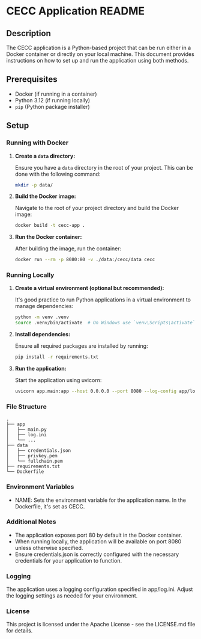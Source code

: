 # CECC Application README

## Description

The CECC application is a Python-based project that can be run either in a Docker container or directly on your local machine. This document provides instructions on how to set up and run the application using both methods.

## Prerequisites

- Docker (if running in a container)
- Python 3.12 (if running locally)
- `pip` (Python package installer)

## Setup

### Running with Docker

1. **Create a `data` directory:**

   Ensure you have a `data` directory in the root of your project. This can be done with the following command:
   ```sh
   mkdir -p data/
   ```

2. **Build the Docker image:**

   Navigate to the root of your project directory and build the Docker image:
  
   ```sh
   docker build -t cecc-app .
   ```

3. **Run the Docker container:**
  
   After building the image, run the container:
  
   ```sh
   docker run --rm -p 8080:80 -v ./data:/cecc/data cecc
   ```

### Running Locally
  
1. **Create a virtual environment (optional but recommended):**
  
   It's good practice to run Python applications in a virtual environment to manage dependencies:
  
   ```sh
   python -m venv .venv
   source .venv/bin/activate  # On Windows use `venv\Scripts\activate`
   ```

2. **Install dependencies:**
  
   Ensure all required packages are installed by running:
  
   ```sh
   pip install -r requirements.txt
   ```
  
3. **Run the application:**
  
   Start the application using uvicorn:
  
   ```sh
   uvicorn app.main:app --host 0.0.0.0 --port 8080 --log-config app/log.ini --reload 
   ```

### File Structure
```
.
├── app
│   ├── main.py
│   ├── log.ini
│   └── ...
├── data
│   ├── credentials.json
│   ├── privkey.pem
│   └── fullchain.pem
├── requirements.txt
└── Dockerfile
```

### Environment Variables
  - NAME: Sets the environment variable for the application name. In the Dockerfile, it's set as CECC.
### Additional Notes
  - The application exposes port 80 by default in the Docker container.
  - When running locally, the application will be available on port 8080 unless otherwise specified.
  - Ensure credentials.json is correctly configured with the necessary credentials for your application to function.

### Logging

The application uses a logging configuration specified in app/log.ini. Adjust the logging settings as needed for your environment.
  
### License
This project is licensed under the Apache License - see the LICENSE.md file for details.